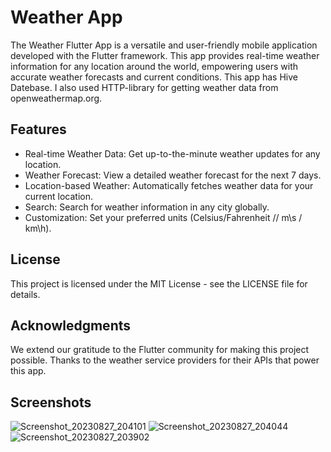 # Weather App
The Weather Flutter App is a versatile and user-friendly mobile application developed with the Flutter framework. This app provides real-time weather information for any location around the world, empowering users with accurate weather forecasts and current conditions. This app has Hive Datebase. I also used HTTP-library for getting weather data from openweathermap.org.

## Features
- Real-time Weather Data: Get up-to-the-minute weather updates for any location.
- Weather Forecast: View a detailed weather forecast for the next 7 days.
- Location-based Weather: Automatically fetches weather data for your current location.
- Search: Search for weather information in any city globally.
- Customization: Set your preferred units (Celsius/Fahrenheit // m\s / km\h).

## License
This project is licensed under the MIT License - see the LICENSE file for details.

## Acknowledgments
We extend our gratitude to the Flutter community for making this project possible.
Thanks to the weather service providers for their APIs that power this app.

## Screenshots
![Screenshot_20230827_204101](https://github.com/val3rkq/Weather/assets/87361814/360ede7e-bde1-4555-9691-8b36f03aebb1)
![Screenshot_20230827_204044](https://github.com/val3rkq/Weather/assets/87361814/af4f481f-7edc-48fd-8b67-05ec004ecd46)
![Screenshot_20230827_203902](https://github.com/val3rkq/Weather/assets/87361814/9c25664b-fc1f-43e1-abf1-96a8916e3262)

